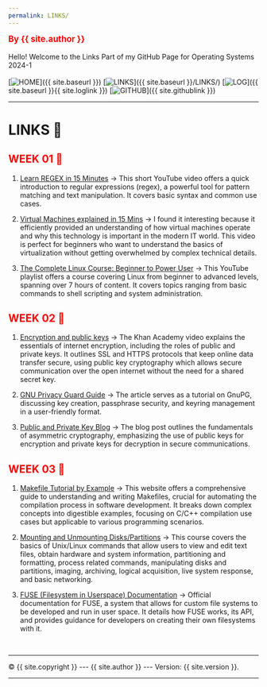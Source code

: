 ```yaml
---
permalink: LINKS/
---
```

<span style="color:red; font-weight:bold; font-size:larger;">By {{ site.author }}</span>
<br><br>
Hello! Welcome to the Links Part of my GitHub Page for Operating Systems 2024-1
<br><br>
[![HOME](https://img.shields.io/badge/-HOME-FADADD?style=flat&logoColor=black&colorA=FFFFFF)]({{ site.baseurl }})
[![LINKS](https://img.shields.io/badge/-LINKS-B2D8D8?style=flat&logoColor=black&colorA=FFFFFF)]({{ site.baseurl }}/LINKS/)
[![LOG](https://img.shields.io/badge/-LOG-D1C4E9?style=flat&logoColor=black&colorA=FFFFFF)]({{ site.baseurl }}{{ site.loglink }})
[![GITHUB](https://img.shields.io/badge/GitHub-F7CB9F?style=flat&logo=github&logoColor=black&colorA=FFFFFF)]({{ site.githublink }})
<br>
<hr>

# LINKS 🔗
<h2 style="color:red">WEEK 01 🚩</h2>

1. [Learn REGEX in 15 Minutes](https://youtu.be/bgBWp9EIlMM?si=q7scIbgPzmm0-tai)
-> This short YouTube video offers a quick introduction to regular expressions (regex), a powerful tool for pattern matching and text manipulation. It covers basic syntax and common use cases.

2. [Virtual Machines explained in 15 Mins](https://youtu.be/mQP0wqNT_DI?si=OMeU8yhdYTQdfnUp)
-> I found it interesting because it efficiently provided an understanding of how virtual machines operate and why this technology is important in the modern IT world. This video is perfect for beginners who want to understand the basics of virtualization without getting overwhelmed by complex technical details. 

3. [The Complete Linux Course: Beginner to Power User](https://youtu.be/wBp0Rb-ZJak?si=v1XGOpE1bsiMOtbr)
-> This YouTube playlist offers a course covering Linux from beginner to advanced levels, spanning over 7 hours of content. It covers topics ranging from basic commands to shell scripting and system administration.

<h2 style="color:red">WEEK 02 🚩</h2>

1. [Encryption and public keys](https://www.khanacademy.org/computing/code-org/computers-and-the-internet/internet-works/v/the-internet-encryption-and-public-keys)
-> The Khan Academy video explains the essentials of internet encryption, including the roles of public and private keys. It outlines SSL and HTTPS protocols that keep online data transfer secure, using public key cryptography which allows secure communication over the open internet without the need for a shared secret key.

2. [GNU Privacy Guard Guide](https://medium.com/kode-dan-kodean/belajar-memakai-gnu-privacy-guard-gnupg-gpg-3944e19dba91)
-> The article serves as a tutorial on GnuPG, discussing key creation, passphrase security, and keyring management in a user-friendly format.

3. [Public and Private Key Blog](https://www.preveil.com/blog/public-and-private-key/)
-> The blog post outlines the fundamentals of asymmetric cryptography, emphasizing the use of public keys for encryption and private keys for decryption in secure communications.

<h2 style="color:red">WEEK 03 🚩</h2>

1. [Makefile Tutorial by Example](https://makefiletutorial.com/)
-> This website offers a comprehensive guide to understanding and writing Makefiles, crucial for automating the compilation process in software development. It breaks down complex concepts into digestible examples, focusing on C/C++ compilation use cases but applicable to various programming scenarios.

2. [Mounting and Unmounting Disks/Partitions](https://youtu.be/F-a_BBAGfkE?si=Ao7QWAHwqAm9MpnS)
-> This course covers the basics of Unix/Linux commands that allow users to view and edit text files, obtain hardware and system information, partitioning and formatting, process related commands, manipulating disks and partitions, imaging, archiving, logical acquisition, live system response, and basic networking.

3. [FUSE (Filesystem in Userspace) Documentation](https://www.kernel.org/doc/html/latest/filesystems/fuse.html)
-> Official documentation for FUSE, a system that allows for custom file systems to be developed and run in user space. It details how FUSE works, its API, and provides guidance for developers on creating their own filesystems with it.


<br>
<hr>

&copy; {{ site.copyright }} --- {{ site.author }} --- Version: {{ site.version }}.
<hr>
<br>
